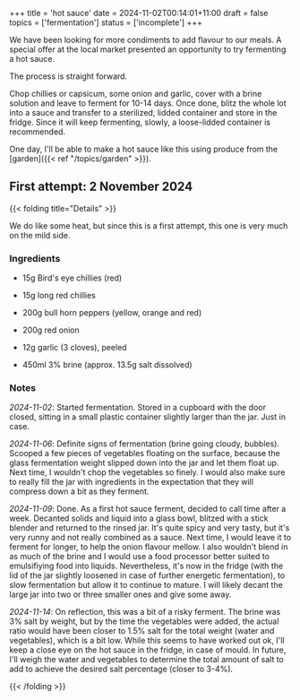 +++
title = 'hot sauce'
date = 2024-11-02T00:14:01+11:00
draft = false
topics = ['fermentation']
status = ['incomplete']
+++

We have been looking for more condiments to add flavour to our meals. A special offer at the local market presented an opportunity to try fermenting a hot sauce.

<!--more-->

The process is straight forward. 

Chop chillies or capsicum, some onion and garlic, cover with a brine solution and leave to ferment for 10-14 days. Once done, blitz the whole lot into a sauce and transfer to a sterilized, lidded container and store in the fridge. Since it will keep fermenting, slowly, a loose-lidded container is recommended.

One day, I'll be able to make a hot sauce like this using produce from the [garden]({{< ref "/topics/garden" >}}).

## First attempt: 2 November 2024

{{< folding title="Details" >}}

We do like some heat, but since this is a first attempt, this one is very much on the mild side.

### Ingredients

- 15g Bird's eye chillies (red)

- 15g long red chillies

- 200g bull horn peppers (yellow, orange and red)

- 200g red onion

- 12g garlic (3 cloves), peeled

- 450ml 3% brine (approx. 13.5g salt dissolved)

### Notes

_2024-11-02_: Started fermentation. Stored in a cupboard with the door closed, sitting in a small plastic container slightly larger than the jar. Just in case.

_2024-11-06_: Definite signs of fermentation (brine going cloudy, bubbles). Scooped a few pieces of vegetables floating on the surface, because the glass fermentation weight slipped down into the jar and let them float up. Next time, I wouldn't chop the vegetables so finely. I would also make sure to really fill the jar with ingredients in the expectation that they will compress down a bit as they ferment.

_2024-11-09_: Done. As a first hot sauce ferment, decided to call time after a week. Decanted solids and liquid into a glass bowl, blitzed with a stick blender and returned to the rinsed jar. It's quite spicy and very tasty, but it's very runny and not really combined as a sauce. Next time, I would leave it to ferment for longer, to help the onion flavour mellow. I also wouldn't blend in as much of the brine and I would use a food processor better suited to emulsifiying food into liquids. Nevertheless, it's now in the fridge (with the lid of the jar slightly loosened in case of further energetic fermentation), to slow fermentation but allow it to continue to mature. I will likely decant the large jar into two or three smaller ones and give some away. 

_2024-11-14_: On reflection, this was a bit of a risky ferment. The brine was 3% salt by weight, but by the time the vegetables were added, the actual ratio would have been closer to 1.5% salt for the total weight (water and vegetables), which is a bit low. While this seems to have worked out ok, I'll keep a close eye on the hot sauce in the fridge, in case of mould. In future, I'll weigh the water and vegetables to determine the total amount of salt to add to achieve the desired salt percentage (closer to 3-4%).

{{< /folding >}}

